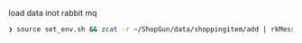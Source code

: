 load data inot rabbit mq
```sh
❯ source set_env.sh && zcat -r ~/ShopGun/data/shoppingitem/add | rkMessage  | go run $GOPATH/src/github.com/giulioungaretti/coelho/example/pub.go
```

